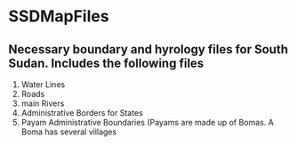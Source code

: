 # SSDMapFiles
## Necessary boundary and hyrology files for South Sudan. Includes the following files
1. Water Lines
2. Roads
3. main Rivers
4. Administrative Borders for States
5. Payam Administrative Boundaries (Payams are made up of Bomas. A Boma has several villages
